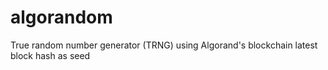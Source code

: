 # algorandom
True random number generator (TRNG) using Algorand's blockchain latest block hash as seed
